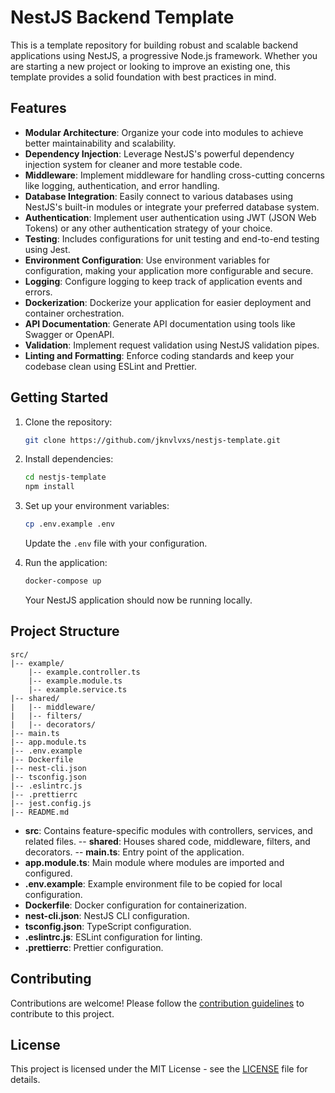 # NestJS Backend Template

This is a template repository for building robust and scalable backend applications using NestJS, a progressive Node.js framework. Whether you are starting a new project or looking to improve an existing one, this template provides a solid foundation with best practices in mind.

## Features

- **Modular Architecture**: Organize your code into modules to achieve better maintainability and scalability.
- **Dependency Injection**: Leverage NestJS's powerful dependency injection system for cleaner and more testable code.
- **Middleware**: Implement middleware for handling cross-cutting concerns like logging, authentication, and error handling.
- **Database Integration**: Easily connect to various databases using NestJS's built-in modules or integrate your preferred database system.
- **Authentication**: Implement user authentication using JWT (JSON Web Tokens) or any other authentication strategy of your choice.
- **Testing**: Includes configurations for unit testing and end-to-end testing using Jest.
- **Environment Configuration**: Use environment variables for configuration, making your application more configurable and secure.
- **Logging**: Configure logging to keep track of application events and errors.
- **Dockerization**: Dockerize your application for easier deployment and container orchestration.
- **API Documentation**: Generate API documentation using tools like Swagger or OpenAPI.
- **Validation**: Implement request validation using NestJS validation pipes.
- **Linting and Formatting**: Enforce coding standards and keep your codebase clean using ESLint and Prettier.

## Getting Started

1. Clone the repository:

   ```bash
   git clone https://github.com/jknvlvxs/nestjs-template.git
   ```

2. Install dependencies:

   ```bash
   cd nestjs-template
   npm install
   ```

3. Set up your environment variables:

   ```bash
   cp .env.example .env
   ```

   Update the `.env` file with your configuration.

4. Run the application:

   ```bash
   docker-compose up
   ```

   Your NestJS application should now be running locally.

## Project Structure

```
src/
|-- example/
    |-- example.controller.ts
    |-- example.module.ts
    |-- example.service.ts
|-- shared/
|   |-- middleware/
|   |-- filters/
|   |-- decorators/
|-- main.ts
|-- app.module.ts
|-- .env.example
|-- Dockerfile
|-- nest-cli.json
|-- tsconfig.json
|-- .eslintrc.js
|-- .prettierrc
|-- jest.config.js
|-- README.md
```

- **src**: Contains feature-specific modules with controllers, services, and related files.
  -- **shared**: Houses shared code, middleware, filters, and decorators.
  -- **main.ts**: Entry point of the application.
- **app.module.ts**: Main module where modules are imported and configured.
- **.env.example**: Example environment file to be copied for local configuration.
- **Dockerfile**: Docker configuration for containerization.
- **nest-cli.json**: NestJS CLI configuration.
- **tsconfig.json**: TypeScript configuration.
- **.eslintrc.js**: ESLint configuration for linting.
- **.prettierrc**: Prettier configuration.

## Contributing

Contributions are welcome! Please follow the [contribution guidelines](CONTRIBUTING.md) to contribute to this project.

## License

This project is licensed under the MIT License - see the [LICENSE](LICENSE) file for details.
